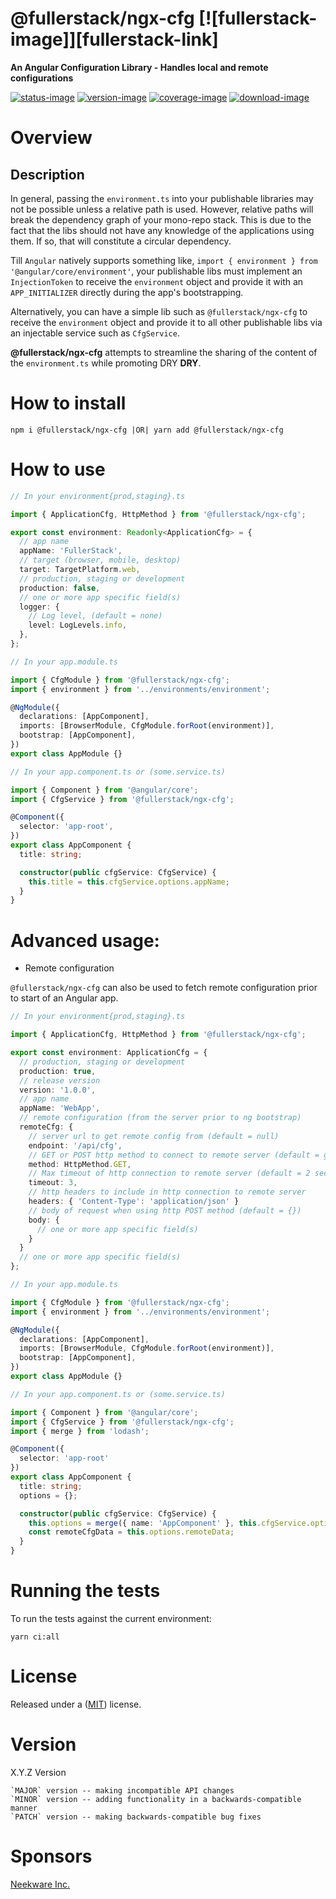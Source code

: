 # @fullerstack/ngx-cfg [![fullerstack-image]][fullerstack-link]

**An Angular Configuration Library - Handles local and remote configurations**

[![status-image]][status-link]
[![version-image]][version-link]
[![coverage-image]][coverage-link]
[![download-image]][download-link]

# Overview

## Description

In general, passing the `environment.ts` into your publishable libraries may not be possible unless a relative path is used. However, relative paths will break the dependency graph of your mono-repo stack. This is due to the fact that the libs should not have any knowledge of the applications using them. If so, that will constitute a circular dependency.

Till `Angular` natively supports something like, `import { environment } from '@angular/core/environment'`, your publishable libs must implement an `InjectionToken` to receive the `environment` object and provide it with an `APP_INITIALIZER` directly during the app's bootstrapping.

Alternatively, you can have a simple lib such as `@fullerstack/ngx-cfg` to receive the `environment` object and provide it to all other publishable libs via an injectable service such as `CfgService`.

**@fullerstack/ngx-cfg** attempts to streamline the sharing of the content of the `environment.ts` while promoting DRY **DRY**.

# How to install

    npm i @fullerstack/ngx-cfg |OR| yarn add @fullerstack/ngx-cfg

# How to use

```typescript
// In your environment{prod,staging}.ts

import { ApplicationCfg, HttpMethod } from '@fullerstack/ngx-cfg';

export const environment: Readonly<ApplicationCfg> = {
  // app name
  appName: 'FullerStack',
  // target (browser, mobile, desktop)
  target: TargetPlatform.web,
  // production, staging or development
  production: false,
  // one or more app specific field(s)
  logger: {
    // Log level, (default = none)
    level: LogLevels.info,
  },
};
```

```typescript
// In your app.module.ts

import { CfgModule } from '@fullerstack/ngx-cfg';
import { environment } from '../environments/environment';

@NgModule({
  declarations: [AppComponent],
  imports: [BrowserModule, CfgModule.forRoot(environment)],
  bootstrap: [AppComponent],
})
export class AppModule {}
```

```typescript
// In your app.component.ts or (some.service.ts)

import { Component } from '@angular/core';
import { CfgService } from '@fullerstack/ngx-cfg';

@Component({
  selector: 'app-root',
})
export class AppComponent {
  title: string;

  constructor(public cfgService: CfgService) {
    this.title = this.cfgService.options.appName;
  }
}
```

# Advanced usage:

- Remote configuration

`@fullerstack/ngx-cfg` can also be used to fetch remote configuration prior to start of an Angular app.

```typescript
// In your environment{prod,staging}.ts

import { ApplicationCfg, HttpMethod } from '@fullerstack/ngx-cfg';

export const environment: ApplicationCfg = {
  // production, staging or development
  production: true,
  // release version
  version: '1.0.0',
  // app name
  appName: 'WebApp',
  // remote configuration (from the server prior to ng bootstrap)
  remoteCfg: {
    // server url to get remote config from (default = null)
    endpoint: '/api/cfg',
    // GET or POST http method to connect to remote server (default = get)
    method: HttpMethod.GET,
    // Max timeout of http connection to remote server (default = 2 seconds)
    timeout: 3,
    // http headers to include in http connection to remote server
    headers: { 'Content-Type': 'application/json' }
    // body of request when using http POST method (default = {})
    body: {
      // one or more app specific field(s)
    }
  }
  // one or more app specific field(s)
};
```

```typescript
// In your app.module.ts

import { CfgModule } from '@fullerstack/ngx-cfg';
import { environment } from '../environments/environment';

@NgModule({
  declarations: [AppComponent],
  imports: [BrowserModule, CfgModule.forRoot(environment)],
  bootstrap: [AppComponent],
})
export class AppModule {}
```

```typescript
// In your app.component.ts or (some.service.ts)

import { Component } from '@angular/core';
import { CfgService } from '@fullerstack/ngx-cfg';
import { merge } from 'lodash';

@Component({
  selector: 'app-root'
})
export class AppComponent {
  title: string;
  options = {};

  constructor(public cfgService: CfgService) {
    this.options = merge({ name: 'AppComponent' }, this.cfgService.options};
    const remoteCfgData = this.options.remoteData;
  }
}
```

# Running the tests

To run the tests against the current environment:

    yarn ci:all

# License

Released under a ([MIT](https://github.com/un33k/ngx-cfg/blob/master/LICENSE)) license.

# Version

X.Y.Z Version

    `MAJOR` version -- making incompatible API changes
    `MINOR` version -- adding functionality in a backwards-compatible manner
    `PATCH` version -- making backwards-compatible bug fixes

[status-image]: https://secure.travis-ci.org/neekware/fullerstack.png?branch=main
[status-link]: http://travis-ci.org/neekware/fullerstack?branch=main
[version-image]: https://img.shields.io/npm/v/@fullerstack/ngx-cfg.svg
[version-link]: https://www.npmjs.com/package/@fullerstack/ngx-cfg
[coverage-image]: https://coveralls.io/repos/neekware/fullerstack/badge.svg
[coverage-link]: https://coveralls.io/r/neekware/fullerstack
[download-image]: https://img.shields.io/npm/dm/@fullerstack/ngx-cfg.svg
[download-link]: https://www.npmjs.com/package/@fullerstack/ngx-cfg

# Sponsors

[Neekware Inc.](https://github.com/neekware)
